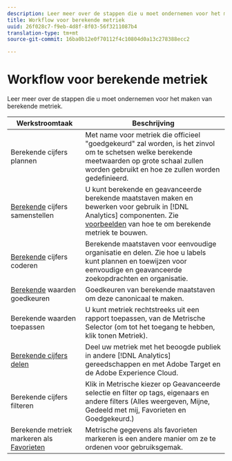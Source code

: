 ```yaml
---
description: Leer meer over de stappen die u moet ondernemen voor het maken van berekende metriek.
title: Workflow voor berekende metriek
uuid: 26f028c7-f9eb-4d8f-8f03-56f3211087b4
translation-type: tm+mt
source-git-commit: 16ba0b12e0f70112f4c10804d0a13c278388ecc2

---
```



# Workflow voor berekende metriek

Leer meer over de stappen die u moet ondernemen voor het maken van berekende metriek.

| Werkstroomtaak | Beschrijving |
| --- | --- |
| Berekende cijfers plannen | Met name voor metriek die officieel &quot;goedgekeurd&quot; zal worden, is het zinvol om te schetsen welke berekende meetwaarden op grote schaal zullen worden gebruikt en hoe ze zullen worden gedefinieerd. |
| [Berekende](c-build-metrics/cm-build-metrics.md) cijfers samenstellen | U kunt berekende en geavanceerde berekende maatstaven maken en bewerken voor gebruik in [!DNL Analytics] componenten.  Zie [voorbeelden](c-build-metrics/cm-build-metrics.md) van hoe te om berekende metriek te bouwen. |
| [Berekende](cm-tagging.md) cijfers coderen | Berekende maatstaven voor eenvoudige organisatie en delen. Zie hoe u labels kunt plannen en toewijzen voor eenvoudige en geavanceerde zoekopdrachten en organisatie. |
| [Berekende](cm-approving.md) waarden goedkeuren | Goedkeuren van berekende maatstaven om deze canonicaal te maken. |
| Berekende waarden toepassen | U kunt metriek rechtstreeks uit een rapport toepassen, van de Metrische Selector (om tot het toegang te hebben, klik tonen Metriek). |
| [Berekende cijfers delen](cm-sharing.md) | Deel uw metriek met het beoogde publiek in andere [!DNL Analytics] gereedschappen en met Adobe Target en de Adobe Experience Cloud. |
| Berekende cijfers filteren | Klik in Metrische kiezer op Geavanceerde selectie en filter op tags, eigenaars en andere filters (Alles weergeven, Mijne, Gedeeld met mij, Favorieten en Goedgekeurd.) |
| Berekende metriek markeren als [Favorieten](cm-finding.md) | Metrische gegevens als favorieten markeren is een andere manier om ze te ordenen voor gebruiksgemak. |
